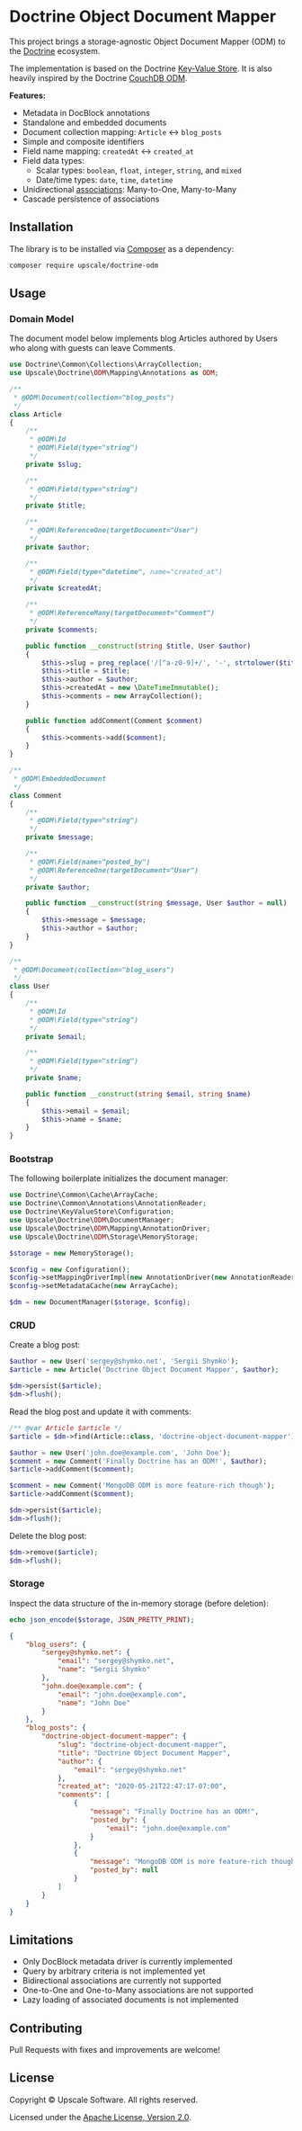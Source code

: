 Doctrine Object Document Mapper
===============================

This project brings a storage-agnostic Object Document Mapper (ODM) to the [Doctrine](https://github.com/doctrine) ecosystem.

The implementation is based on the Doctrine [Key-Value Store](https://github.com/doctrine/KeyValueStore).
It is also heavily inspired by the Doctrine [CouchDB ODM](https://github.com/doctrine/couchdb-odm).


**Features:**
- Metadata in DocBlock annotations
- Standalone and embedded documents
- Document collection mapping: `Article` <-> `blog_posts`
- Simple and composite identifiers
- Field name mapping: `createdAt` <-> `created_at`
- Field data types:
  - Scalar types: `boolean`, `float`, `integer`, `string`, and `mixed` 
  - Date/time types: `date`, `time`, `datetime`
- Unidirectional [associations](https://www.doctrine-project.org/projects/doctrine-orm/en/2.7/reference/unitofwork-associations.html): Many-to-One, Many-to-Many
- Cascade persistence of associations

## Installation

The library is to be installed via [Composer](https://getcomposer.org/) as a dependency:
```bash
composer require upscale/doctrine-odm
```

## Usage

### Domain Model

The document model below implements blog Articles authored by Users who along with guests can leave Comments.

```php
use Doctrine\Common\Collections\ArrayCollection;
use Upscale\Doctrine\ODM\Mapping\Annotations as ODM;

/**
 * @ODM\Document(collection="blog_posts")
 */
class Article
{
    /**
     * @ODM\Id
     * @ODM\Field(type="string")
     */
    private $slug;

    /**
     * @ODM\Field(type="string")
     */
    private $title;

    /**
     * @ODM\ReferenceOne(targetDocument="User")
     */
    private $author;

    /**
     * @ODM\Field(type="datetime", name="created_at")
     */
    private $createdAt;

    /**
     * @ODM\ReferenceMany(targetDocument="Comment")
     */
    private $comments;

    public function __construct(string $title, User $author)
    {
        $this->slug = preg_replace('/[^a-z0-9]+/', '-', strtolower($title));
        $this->title = $title;
        $this->author = $author;
        $this->createdAt = new \DateTimeImmutable();
        $this->comments = new ArrayCollection();
    }

    public function addComment(Comment $comment)
    {
        $this->comments->add($comment);
    }
}

/**
 * @ODM\EmbeddedDocument
 */
class Comment
{
    /**
     * @ODM\Field(type="string")
     */
    private $message;

    /**
     * @ODM\Field(name="posted_by")
     * @ODM\ReferenceOne(targetDocument="User")
     */
    private $author;

    public function __construct(string $message, User $author = null)
    {
        $this->message = $message;
        $this->author = $author;
    }
}

/**
 * @ODM\Document(collection="blog_users")
 */
class User
{
    /**
     * @ODM\Id
     * @ODM\Field(type="string")
     */
    private $email;

    /**
     * @ODM\Field(type="string")
     */
    private $name;

    public function __construct(string $email, string $name)
    {
        $this->email = $email;
        $this->name = $name;
    }
}
```

### Bootstrap

The following boilerplate initializes the document manager:
```php
use Doctrine\Common\Cache\ArrayCache;
use Doctrine\Common\Annotations\AnnotationReader;
use Doctrine\KeyValueStore\Configuration;
use Upscale\Doctrine\ODM\DocumentManager;
use Upscale\Doctrine\ODM\Mapping\AnnotationDriver;
use Upscale\Doctrine\ODM\Storage\MemoryStorage;

$storage = new MemoryStorage();

$config = new Configuration();
$config->setMappingDriverImpl(new AnnotationDriver(new AnnotationReader()));
$config->setMetadataCache(new ArrayCache);

$dm = new DocumentManager($storage, $config);
```

### CRUD

Create a blog post:
```php
$author = new User('sergey@shymko.net', 'Sergii Shymko');
$article = new Article('Doctrine Object Document Mapper', $author);

$dm->persist($article);
$dm->flush();
```

Read the blog post and update it with comments:
```php
/** @var Article $article */
$article = $dm->find(Article::class, 'doctrine-object-document-mapper');

$author = new User('john.doe@example.com', 'John Doe');
$comment = new Comment('Finally Doctrine has an ODM!', $author);
$article->addComment($comment);

$comment = new Comment('MongoDB ODM is more feature-rich though');
$article->addComment($comment);

$dm->persist($article);
$dm->flush();
```

Delete the blog post:
```php
$dm->remove($article);
$dm->flush();
```

### Storage

Inspect the data structure of the in-memory storage (before deletion):
```php
echo json_encode($storage, JSON_PRETTY_PRINT);
```
```json
{
    "blog_users": {
        "sergey@shymko.net": {
            "email": "sergey@shymko.net",
            "name": "Sergii Shymko"
        },
        "john.doe@example.com": {
            "email": "john.doe@example.com",
            "name": "John Doe"
        }
    },
    "blog_posts": {
        "doctrine-object-document-mapper": {
            "slug": "doctrine-object-document-mapper",
            "title": "Doctrine Object Document Mapper",
            "author": {
                "email": "sergey@shymko.net"
            },
            "created_at": "2020-05-21T22:47:17-07:00",
            "comments": [
                {
                    "message": "Finally Doctrine has an ODM!",
                    "posted_by": {
                        "email": "john.doe@example.com"
                    }
                },
                {
                    "message": "MongoDB ODM is more feature-rich though",
                    "posted_by": null
                }
            ]
        }
    }
}
```

## Limitations

- Only DocBlock metadata driver is currently implemented
- Query by arbitrary criteria is not implemented yet
- Bidirectional associations are currently not supported
- One-to-One and One-to-Many associations are not supported
- Lazy loading of associated documents is not implemented

## Contributing

Pull Requests with fixes and improvements are welcome!

## License

Copyright © Upscale Software. All rights reserved.

Licensed under the [Apache License, Version 2.0](http://www.apache.org/licenses/LICENSE-2.0).